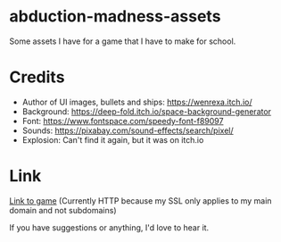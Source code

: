 # abduction-madness-assets

Some assets I have for a game that I have to make for school.

# Credits

- Author of UI images, bullets and ships: https://wenrexa.itch.io/
- Background: https://deep-fold.itch.io/space-background-generator
- Font: https://www.fontspace.com/speedy-font-f89097
- Sounds: https://pixabay.com/sound-effects/search/pixel/
- Explosion: Can't find it again, but it was on itch.io

# Link

[Link to game](http://game.berkieb.com/) (Currently HTTP because my SSL only applies to my main domain and not subdomains)

If you have suggestions or anything, I'd love to hear it.
